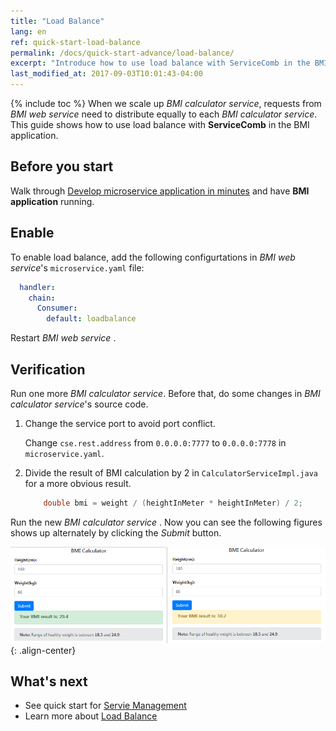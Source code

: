 ```yaml
---
title: "Load Balance"
lang: en
ref: quick-start-load-balance
permalink: /docs/quick-start-advance/load-balance/
excerpt: "Introduce how to use load balance with ServiceComb in the BMI application"
last_modified_at: 2017-09-03T10:01:43-04:00
---
```


{% include toc %}
When we scale up *BMI calculator service*, requests from *BMI web service* need to distribute equally to each *BMI calculator service*. This guide shows how to use load balance with **ServiceComb** in the BMI application. 

## Before you start

Walk through [Develop microservice application in minutes](/docs/quick-start-bmi/) and have **BMI application** running. 

## Enable

To enable load balance, add the following configurtations in *BMI web service*\'s `microservice.yaml` file:

```yaml
  handler:
    chain:
      Consumer:
        default: loadbalance
```

Restart *BMI web service* .

## Verification

Run one more *BMI calculator service*. Before that, do some changes in *BMI calculator service*\'s source code.

1. Change the service port to avoid port conflict.

   Change `cse.rest.address` from `0.0.0.0:7777` to `0.0.0.0:7778` in `microservice.yaml`.

2. Divide the result of BMI calculation by 2 in `CalculatorServiceImpl.java` for a more obvious result.

   ```java
       double bmi = weight / (heightInMeter * heightInMeter) / 2;
   ```


Run the new *BMI calculator service* . Now you can see the following figures shows up alternately by clicking the *Submit* button.

![Load balance result](/assets/images/load-balance-result.png){: .align-center}

## What's next

* See quick start for [Servie Management](/docs/quick-start-advance/service-management/)
* Learn more about [Load Balance](/users/load-balance/)
